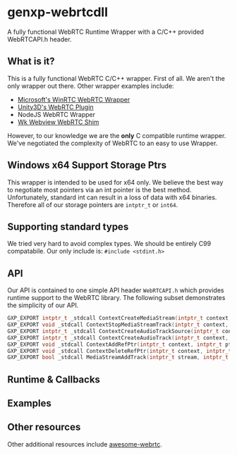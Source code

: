 # genxp-webrtcdll
 A fully functional WebRTC Runtime Wrapper with a C/C++ provided WebRTCAPI.h header.
 
 ## What is it?
 This is a fully functional WebRTC C/C++ wrapper. First of all. We aren't the only wrapper out there. Other wrapper examples include:
 - [Microsoft's WinRTC WebRTC Wrapper](https://github.com/microsoft/winrtc/tree/master/WebRtcWrapper)
 - [Unity3D's WebRTC Plugin](https://github.com/Unity-Technologies/com.unity.webrtc)
 - NodeJS WebRTC Wrapper
 - [Wk Webview WebRTC Shim](https://github.com/common-tater/wkwebview-webrtc-shim)

However, to our knowledge we are the **only** C compatible runtime wrapper. We've negotiated the complexity of WebRTC to an easy to use Wrapper.

## Windows x64 Support Storage Ptrs
This wrapper is intended to be used for x64 only. We believe the best way to negotiate most pointers via an int pointer is the best method. Unfortunately, standard int can result in a loss of data with x64 binaries. Therefore all of our storage pointers are ```intptr_t``` or ```int64```.

## Supporting standard types
We tried very hard to avoid complex types. We should be entirely C99 compatabile. Our only include is:
```#include <stdint.h>```

## API
Our API is contained to one simple API header ```WebRTCAPI.h``` which provides runtime support to the WebRTC library. The following subset demonstrates the simplicity of our API.

```c++
GXP_EXPORT intptr_t _stdcall ContextCreateMediaStream(intptr_t context, const char* streamId);
GXP_EXPORT void _stdcall ContextStopMediaStreamTrack(intptr_t context, intptr_t track);
GXP_EXPORT intptr_t _stdcall ContextCreateAudioTrackSource(intptr_t context);
GXP_EXPORT intptr_t _stdcall ContextCreateAudioTrack(intptr_t context, const char* label, intptr_t source);
GXP_EXPORT void _stdcall ContextAddRefPtr(intptr_t context, intptr_t ptr);
GXP_EXPORT void _stdcall ContextDeleteRefPtr(intptr_t context, intptr_t ptr);
GXP_EXPORT bool _stdcall MediaStreamAddTrack(intptr_t stream, intptr_t track);
```

## Runtime & Callbacks

## Examples


## Other resources
Other additional resources include [awesome-webrtc](https://giters.com/openrtc-io/awesome-webrtc).


